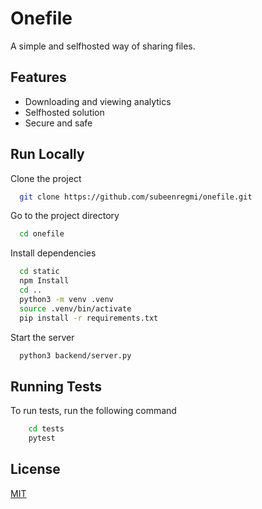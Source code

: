 
# Onefile

A simple and selfhosted way of sharing files.

## Features

- Downloading and viewing analytics
- Selfhosted solution
- Secure and safe


## Run Locally

Clone the project

```bash
  git clone https://github.com/subeenregmi/onefile.git
```

Go to the project directory

```bash
  cd onefile
```

Install dependencies

```bash
  cd static
  npm Install
  cd ..
  python3 -m venv .venv
  source .venv/bin/activate
  pip install -r requirements.txt
```

Start the server

```bash
  python3 backend/server.py
```


## Running Tests

To run tests, run the following command

```bash
    cd tests
    pytest
```


## License

[MIT](https://choosealicense.com/licenses/mit/)


